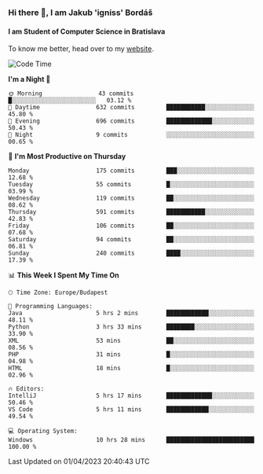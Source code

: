 ### Hi there 👋, I am Jakub 'igniss' Bordáš

#### I am Student of Computer Science in Bratislava
To know me better, head over to my [website](https://bordas.sk).


<!--START_SECTION:waka-->
![Code Time](http://img.shields.io/badge/Code%20Time-1%2C095%20hrs%2010%20mins-blue)

**I'm a Night 🦉** 

```text
🌞 Morning                43 commits          █░░░░░░░░░░░░░░░░░░░░░░░░   03.12 % 
🌆 Daytime                632 commits         ███████████░░░░░░░░░░░░░░   45.80 % 
🌃 Evening                696 commits         █████████████░░░░░░░░░░░░   50.43 % 
🌙 Night                  9 commits           ░░░░░░░░░░░░░░░░░░░░░░░░░   00.65 % 
```
📅 **I'm Most Productive on Thursday** 

```text
Monday                   175 commits         ███░░░░░░░░░░░░░░░░░░░░░░   12.68 % 
Tuesday                  55 commits          █░░░░░░░░░░░░░░░░░░░░░░░░   03.99 % 
Wednesday                119 commits         ██░░░░░░░░░░░░░░░░░░░░░░░   08.62 % 
Thursday                 591 commits         ███████████░░░░░░░░░░░░░░   42.83 % 
Friday                   106 commits         ██░░░░░░░░░░░░░░░░░░░░░░░   07.68 % 
Saturday                 94 commits          ██░░░░░░░░░░░░░░░░░░░░░░░   06.81 % 
Sunday                   240 commits         ████░░░░░░░░░░░░░░░░░░░░░   17.39 % 
```


📊 **This Week I Spent My Time On** 

```text
🕑︎ Time Zone: Europe/Budapest

💬 Programming Languages: 
Java                     5 hrs 2 mins        ████████████░░░░░░░░░░░░░   48.11 % 
Python                   3 hrs 33 mins       ████████░░░░░░░░░░░░░░░░░   33.90 % 
XML                      53 mins             ██░░░░░░░░░░░░░░░░░░░░░░░   08.56 % 
PHP                      31 mins             █░░░░░░░░░░░░░░░░░░░░░░░░   04.98 % 
HTML                     18 mins             █░░░░░░░░░░░░░░░░░░░░░░░░   02.96 % 

🔥 Editors: 
IntelliJ                 5 hrs 17 mins       █████████████░░░░░░░░░░░░   50.46 % 
VS Code                  5 hrs 11 mins       ████████████░░░░░░░░░░░░░   49.54 % 

💻 Operating System: 
Windows                  10 hrs 28 mins      █████████████████████████   100.00 % 
```


 Last Updated on 01/04/2023 20:40:43 UTC
<!--END_SECTION:waka-->
